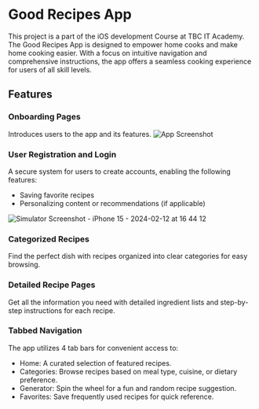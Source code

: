 # Good Recipes App

This project is a part of the iOS development Course at TBC IT Academy. The Good Recipes App is designed to empower home cooks and make home cooking easier. With a focus on intuitive navigation and comprehensive instructions, the app offers a seamless cooking experience for users of all skill levels.

## Features

### Onboarding Pages
Introduces users to the app and its features.
![App Screenshot](https://i.ibb.co/VDvZjpp/Image-2-12-24-at-7-10-PM.jpg)
### User Registration and Login
A secure system for users to create accounts, enabling the following features:
- Saving favorite recipes
- Personalizing content or recommendations (if applicable)

![Simulator Screenshot - iPhone 15 - 2024-02-12 at 16 44 12](https://github.com/likanozadze/TakeHomeProject/assets/145837358/677c6b63-f936-4e94-a87b-e447e9d17d90)
### Categorized Recipes
Find the perfect dish with recipes organized into clear categories for easy browsing.

### Detailed Recipe Pages
Get all the information you need with detailed ingredient lists and step-by-step instructions for each recipe.

### Tabbed Navigation
The app utilizes 4 tab bars for convenient access to:
- Home: A curated selection of featured recipes.
- Categories: Browse recipes based on meal type, cuisine, or dietary preference.
- Generator: Spin the wheel for a fun and random recipe suggestion.
- Favorites: Save frequently used recipes for quick reference.
